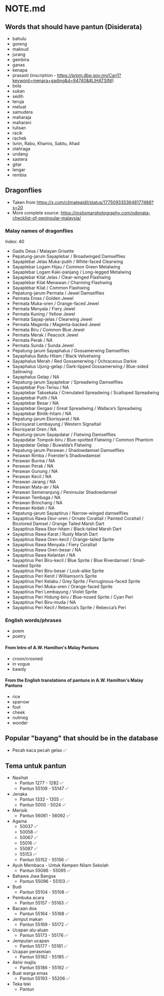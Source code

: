 # NOTE.md

## Words that should have pantun (Disiderata)

- bahulu
- goreng
- maksud
- jurang
- gembira
- ganas
- kenapa
- prasasti (inscription - https://prpm.dbp.gov.my/Cari1?keyword=menara+gading&d=94740&#LIHATSINI)
- bola
- sukan
- sedih
- teruja
- meluat
- samudera
- maharaja
- maharani
- tulisan
- racik
- rachek
- Isnin, Rabu, Khamis, Sabtu, Ahad
- olahraga
- undang
- sastera
- gitar
- lengar
- rembia

## Dragonflies

- Taken from https://x.com/climateaidil/status/1775093353648177488?s=20
- More complete source: https://rosliomarphotography.com/odonata-checklist-of-peninsular-malaysia/

### Malay names of dragonflies

Index: 40

- Gadis Desa / Malayan Grisette
- Pepatung-jarum Sayaplebar / Broadwinged Damselflies
- Sayaplebar Jelas Muka-putih / White-faced Clearwing
- Sayaplebar Logam Hijau / Common Green Metalwing
- Sayaplebar Logam Kaki-panjang / Long-legged Metalwing
- Sayaplebar Kilat Jelas / Clear-winged Flashwing
- Sayaplebar Kilat Menawan / Charming Flashwing
- Sayaplebar Kilat / Common Flashwing
- Pepatung-jarum Permata / Jewel Damselflies
- Permata Emas / Golden Jewel
- Permata Muka-oren / Orange-faced Jewel
- Permata Menyala / Fiery Jewel
- Permata Kuning / Yellow Jewel
- Permata Sayap-jelas / Clearwing Jewel
- Permata Magenta / Magenta-backed Jewel
- Permata Biru / Common Blue Jewel
- Permata Merak / Peacock Jewel
- Permata Perak / NA
- Permata Sunda / Sunda Jewel
- Pepatung-jarum Sayaphalus / Gossamerwing Damselflies
- Sayaphalus Baldu Hitam / Black Velvetwing
- Sayaphalus Merah / Red Gossamerwing / Ochraceous Darkie
- Sayaphalus Ujung-gelap / Dark-tipped Gossamerwing / Blue-sided Satinwing
- Sayaphalus Gelap / NA
- Pepatung-jarum Sayaptebar / Spreadwing Damselflies
- Sayaptebar Pos-Terisu / NA
- Sayaptebar Taksekata / Crenulated Spreadwing / Scalloped Spreadwing
- Sayaptebar Putih / NA
-  Sayaptebar Besar / NA
- Sayaptebar Gergasi / Great Spreadwing / Wallace’s Spreadwing
- Sayaptebar Bintik-hitam / NA
- Pepatung-jarum Ekorisyarat / NA
- Ekorisyarat Lembayung / Western Signaltail
- Ekorisyarat Oren / NA
- Pepatung-jarum Sayapdatar / Flatwing Damselflies
- Sayapdatar Tompok-biru / Blue-spotted Flatwing / Common Phantom
- Sayapdatar Gelap / Buwalda’s Flatwing
- Pepatung-jarum Perawan / Shadowdamsel Damselflies
- Perawan Rimba / Foerster’s Shadowdamsel
- Perawan Burma	/ NA
- Perawan Perak / NA
- Perawan Gunung / NA
- Perawan Kecil / NA
- Perawan Jarang / NA
- Perawan Mata-air / NA
- Perawan Semenanjung / Peninsular Shadowdamsel
- Perawan Tembaga / NA
- Perawan Brinchang / NA
- Perawan Kedah / NA
- Pepatung-jarum Sayaptirus / Narrow-winged damselflies
- Sayaptirus Rawa Ekor-oren / Ornate Coraltail / Painted Coraltail / Bicolored Damsel / Orange Tailed Marsh Dart
- Sayaptirus Rawa Ekor-hitam / Black-tailed Marsh Dart
- Sayaptirus Rawa Karat / Rusty Marsh Dart
- Sayaptirus Rawa Oren-kecil / Orange-tailed Sprite
- Sayaptirus Rawa Menyala / Fiery Coraltail
- Sayaptirus Rawa Oren-besar / NA
- Sayaptirus Rawa Kelantan / NA
- Sayaptirus Peri Biru-kecil / Blue Sprite / Blue Riverdamsel / Small-headed Sprite
- Sayaptirus Peri Biru-besar / Look-alike Sprite
- Sayaptirus Peri Kenit / Williamson’s Sprite
- Sayaptirus Peri Kelabu / Grey Sprite / Ferruginous-faced Sprite
- Sayaptirus Peri Muka-oren / Orange-faced Sprite
- Sayaptirus Peri Lembayung / Violet Sprite
- Sayaptirus Peri Hidung-biru / Blue-nosed Sprite / Cyan Peri
- Sayaptirus Peri Biru-muda / NA
- Sayaptirus Peri Kecil / Rebecca’s Sprite / Rebecca’s Peri

### English words/phrases

- poem
- poetry

#### From Intro of A.W. Hamilton's Malay Pantuns

- croon/crooned
- in vogue
- bawdy

#### From the English translations of pantuns in A.W. Hamilton's Malay Pantuns

- rice
- sparrow
- foot
- cheek
- nutmeg
- wonder

## Popular "bayang" that should be in the database

- Pecah kaca pecah gelas ✅

## Tema untuk pantun

- Nasihat
  - Pantun 1277 - 1282 ✅
  - Pantun 55109 - 55147 ✅
- Jenaka
  - Pantun 1332 - 1355 ✅
  - Pantun 5000 - 5024 ✅
- Merisik
  - Pantun 56061 - 56092 ✅
- Agama
  - 50037 ✅
  - 50058 ✅
  - 50067 ✅
  - 55016 ✅
  - 55087 ✅
  - 55153 ✅
  - Pantun 55152 - 55156 ✅
- Ayuh Membaca - Untuk Kempen Nilam Sekolah
  - Pantun 55086 - 55095 ✅
- Bahawa Jiwa Bangsa
  - Pantun 55096 - 55103 ✅
- Budi
  - Pantun 55104 - 55108 ✅
- Pembuka acara
  - Pantun 55157 - 55163 ✅
- Bacaan doa
  - Pantun 55164 - 55168 ✅
- Jemput makan
  - Pantun 55169 - 55172 ✅
- Ucapan alu-aluan
  - Pantun 55173 - 55176 ✅
- Jemputan ucapan
  - Pantun 55177 - 55181 ✅
- Ucapan perasmian
  - Pantun 55182 - 55185 ✅
- Akhir majlis
  - Pantun 55186 - 55192 ✅
- Buat warga emas
  - Pantun 55193 - 55206 ✅
- Teka teki
  - Pantun
